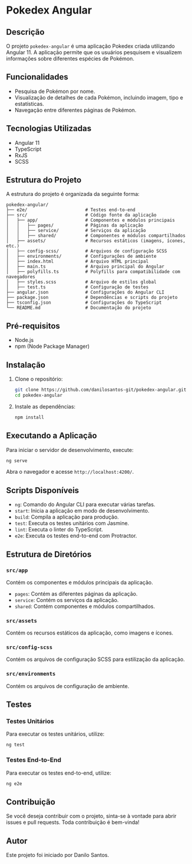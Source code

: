 # Pokedex Angular

## Descrição

O projeto `pokedex-angular` é uma aplicação Pokedex criada utilizando Angular 11. A aplicação permite que os usuários pesquisem e visualizem informações sobre diferentes espécies de Pokémon.

## Funcionalidades

- Pesquisa de Pokémon por nome.
- Visualização de detalhes de cada Pokémon, incluindo imagem, tipo e estatísticas.
- Navegação entre diferentes páginas de Pokémon.

## Tecnologias Utilizadas

- Angular 11
- TypeScript
- RxJS
- SCSS

## Estrutura do Projeto

A estrutura do projeto é organizada da seguinte forma:

```
pokedex-angular/
├── e2e/                      # Testes end-to-end
├── src/                      # Código fonte da aplicação
│   ├── app/                  # Componentes e módulos principais
│   │   ├── pages/            # Páginas da aplicação
│   │   ├── service/          # Serviços da aplicação
│   │   ├── shared/           # Componentes e módulos compartilhados
│   ├── assets/               # Recursos estáticos (imagens, ícones, etc.)
│   ├── config-scss/          # Arquivos de configuração SCSS
│   ├── environments/         # Configurações de ambiente
│   ├── index.html            # Arquivo HTML principal
│   ├── main.ts               # Arquivo principal do Angular
│   ├── polyfills.ts          # Polyfills para compatibilidade com navegadores
│   ├── styles.scss           # Arquivo de estilos global
│   ├── test.ts               # Configuração de testes
├── angular.json              # Configurações do Angular CLI
├── package.json              # Dependências e scripts do projeto
├── tsconfig.json             # Configurações do TypeScript
└── README.md                 # Documentação do projeto
```

## Pré-requisitos

- Node.js
- npm (Node Package Manager)

## Instalação

1. Clone o repositório:

   ```bash
   git clone https://github.com/danilosantos-git/pokedex-angular.git
   cd pokedex-angular
   ```

2. Instale as dependências:

   ```bash
   npm install
   ```

## Executando a Aplicação

Para iniciar o servidor de desenvolvimento, execute:

```bash
ng serve
```

Abra o navegador e acesse `http://localhost:4200/`.

## Scripts Disponíveis

- `ng`: Comando do Angular CLI para executar várias tarefas.
- `start`: Inicia a aplicação em modo de desenvolvimento.
- `build`: Compila a aplicação para produção.
- `test`: Executa os testes unitários com Jasmine.
- `lint`: Executa o linter do TypeScript.
- `e2e`: Executa os testes end-to-end com Protractor.

## Estrutura de Diretórios

### `src/app`

Contém os componentes e módulos principais da aplicação.

- `pages`: Contém as diferentes páginas da aplicação.
- `service`: Contém os serviços da aplicação.
- `shared`: Contém componentes e módulos compartilhados.

### `src/assets`

Contém os recursos estáticos da aplicação, como imagens e ícones.

### `src/config-scss`

Contém os arquivos de configuração SCSS para estilização da aplicação.

### `src/environments`

Contém os arquivos de configuração de ambiente.

## Testes

### Testes Unitários

Para executar os testes unitários, utilize:

```bash
ng test
```

### Testes End-to-End

Para executar os testes end-to-end, utilize:

```bash
ng e2e
```

## Contribuição

Se você deseja contribuir com o projeto, sinta-se à vontade para abrir issues e pull requests. Toda contribuição é bem-vinda!

## Autor

Este projeto foi iniciado por Danilo Santos.
